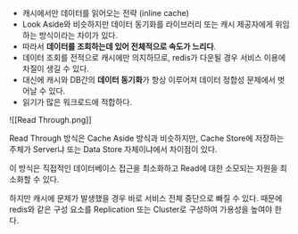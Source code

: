 - 캐시에서만 데이터를 읽어오는 전략 (inline cache)
- Look Aside와 비슷하지만 데이터 동기화를 라이브러리 또는 캐시 제공자에게 위임하는 방식이라는 차이가 있다.
- 따라서 **데이터를 조회하는데 있어 전체적으로 속도가 느리다**.
- 데이터 조회를 전적으로 캐시에만 의지하므로, redis가 다운될 경우 서비스 이용에 차질이 생길 수 있다.
- 대신에 캐시와 DB간의 **데이터 동기화**가 항상 이루어져 데이터 정합성 문제에서 벗어날 수 있다.
- 읽기가 많은 워크로드에 적합하다.

![[Read Through.png]]

Read Through 방식은 Cache Aside 방식과 비슷하지만, Cache Store에 저장하는 주체가 Server냐 또는 Data Store 자체이냐에서 차이점이 있다.

이 방식은 직접적인 데이터베이스 접근을 최소화하고 Read에 대한 소모되는 자원을 최소화할 수 있다.

하지만 캐시에 문제가 발생했을 경우 바로 서비스 전체 중단으로 빠질 수 있다. 때문에 redis와 같은 구성 요소를 Replication 또는 Cluster로 구성하여 가용성을 높여야 한다.